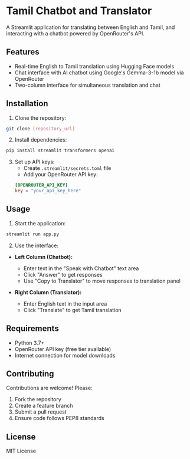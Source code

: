 
# Tamil Chatbot and Translator

A Streamlit application for translating between English and Tamil, and interacting with a chatbot powered by OpenRouter's API.

## Features
- Real-time English to Tamil translation using Hugging Face models
- Chat interface with AI chatbot using Google's Gemma-3-1b model via OpenRouter
- Two-column interface for simultaneous translation and chat

## Installation

1. Clone the repository:
```bash
git clone [repository_url]
```

2. Install dependencies:
```bash
pip install streamlit transformers openai
```

3. Set up API keys:
   - Create `.streamlit/secrets.toml` file
   - Add your OpenRouter API key:
   ```toml
   [OPENROUTER_API_KEY]
   key = "your_api_key_here"
   ```

## Usage

1. Start the application:
```bash
streamlit run app.py
```

2. Use the interface:
- **Left Column (Chatbot):**
  - Enter text in the "Speak with Chatbot" text area
  - Click "Answer" to get responses
  - Use "Copy to Translator" to move responses to translation panel

- **Right Column (Translator):**
  - Enter English text in the input area
  - Click "Translate" to get Tamil translation

## Requirements
- Python 3.7+
- OpenRouter API key (free tier available)
- Internet connection for model downloads

## Contributing
Contributions are welcome! Please:
1. Fork the repository
2. Create a feature branch
3. Submit a pull request
4. Ensure code follows PEP8 standards

## License
MIT License
